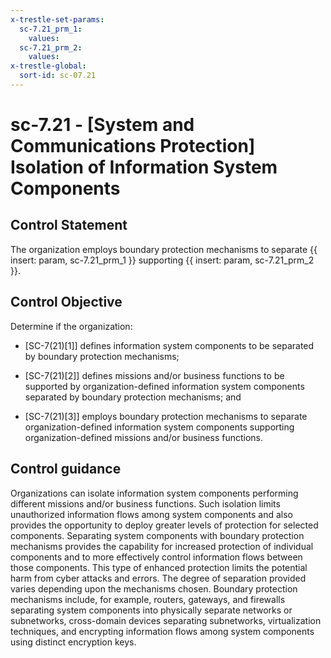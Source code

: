 ```yaml
---
x-trestle-set-params:
  sc-7.21_prm_1:
    values:
  sc-7.21_prm_2:
    values:
x-trestle-global:
  sort-id: sc-07.21
---
```


# sc-7.21 - \[System and Communications Protection\] Isolation of Information System Components

## Control Statement

The organization employs boundary protection mechanisms to separate {{ insert: param, sc-7.21_prm_1 }} supporting {{ insert: param, sc-7.21_prm_2 }}.

## Control Objective

Determine if the organization:

- \[SC-7(21)[1]\] defines information system components to be separated by boundary protection mechanisms;

- \[SC-7(21)[2]\] defines missions and/or business functions to be supported by organization-defined information system components separated by boundary protection mechanisms; and

- \[SC-7(21)[3]\] employs boundary protection mechanisms to separate organization-defined information system components supporting organization-defined missions and/or business functions.

## Control guidance

Organizations can isolate information system components performing different missions and/or business functions. Such isolation limits unauthorized information flows among system components and also provides the opportunity to deploy greater levels of protection for selected components. Separating system components with boundary protection mechanisms provides the capability for increased protection of individual components and to more effectively control information flows between those components. This type of enhanced protection limits the potential harm from cyber attacks and errors. The degree of separation provided varies depending upon the mechanisms chosen. Boundary protection mechanisms include, for example, routers, gateways, and firewalls separating system components into physically separate networks or subnetworks, cross-domain devices separating subnetworks, virtualization techniques, and encrypting information flows among system components using distinct encryption keys.

